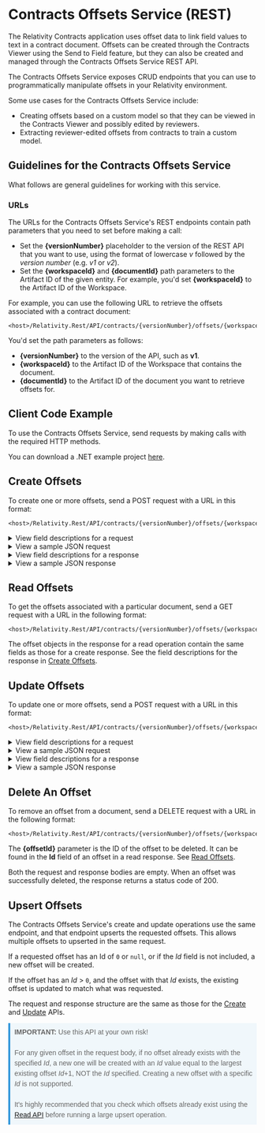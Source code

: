 # Contracts Offsets Service (REST)
The Relativity Contracts application uses offset data to link field values to text in a contract document. Offsets can be created through the Contracts Viewer using the Send to Field feature, but they can also be created and managed through the Contracts Offsets Service REST API.

The Contracts Offsets Service exposes CRUD endpoints that you can use to programmatically manipulate offsets in your Relativity environment.

Some use cases for the Contracts Offsets Service include:
* Creating offsets based on a custom model so that they can be viewed in the Contracts Viewer and possibly edited by reviewers.
* Extracting reviewer-edited offsets from contracts to train a custom model.

## Guidelines for the Contracts Offsets Service
What follows are general guidelines for working with this service.

### URLs
The URLs for the Contracts Offsets Service's REST endpoints contain path parameters that you need to set before making a call:
* Set the **{versionNumber}** placeholder to the version of the REST API that you want to use, using the format of lowercase *v* followed by the *version number* (e.g. *v1* or *v2*).
* Set the **{workspaceId}** and **{documentId}** path parameters to the Artifact ID of the given entity. For example, you'd set **{workspaceId}** to the Artifact ID of the Workspace.

For example, you can use the following URL to retrieve the offsets associated with a contract document:
```
<host>/Relativity.Rest/API/contracts/{versionNumber}/offsets/{workspaceId}/document/{documentId}
```
You'd set the path parameters as follows:
* **{versionNumber}** to the version of the API, such as **v1**.
* **{workspaceId}** to the Artifact ID of the Workspace that contains the document.
* **{documentId}** to the Artifact ID of the document you want to retrieve offsets for.

## Client Code Example
To use the Contracts Offsets Service, send requests by making calls with the required HTTP methods.

You can download a .NET example project [here](https://raw.githubusercontent.com/relativitydev/relativity-contracts-documentation-public/main/Examples/OffsetsAndHOcrApis.zip).

## Create Offsets
To create one or more offsets, send a POST request with a URL in this format:
```
<host>/Relativity.Rest/API/contracts/{versionNumber}/offsets/{workspaceId}/document/{documentId}
```

<details>
<summary>View field descriptions for a request</summary>

The body of the request must contain an **Offsets** field, which is an array of objects defining the offsets you want to create.

An offset contains the following fields:
* **Id** - (Optional) An ID uniquely identifying the offset. To create a new offset, this should be omitted or set to `0` or `null`.
    * **IMPORTANT:** If you are intending to create a new offset, this should NEVER be set to anything other than `0` or `null`. Creating new offsets with specific IDs is not supported, and attempting to do so will result in either an existing offset being updated (if one with the *Id* already exists) or a new offset being created with an *Id* equal to the largest existing offset *Id*+1, NOT the *Id* specified.
* **DocumentId** - The Artifact ID of the document that the offset should be associated with. This must match the document ID in the URL.
* **FieldId** - The Artifact ID of the field the offset is associated with.
* **AssociatedArtifactId**<span id="associated-artifact-id-create-request-description"></span> - If the offset is associated with a multi-object field, the Artifact ID of an object to be selected. Otherwise, this should contain the same value as the *DocumentId* field.
    * To select more than one object, create multiple offsets with the same document ID and field ID, then set the *AssociatedArtifactId* field on each offset to the Artifact ID of the object you want to select.
* **ChoiceId** - (Optional) The Artifact ID of a choice to associate the offset with. This can be used to correlate different offsets that share the same document, field, and choice IDs.
* **Offset** - The position in the document where the offset's text starts, given in number of characters since the beginning of the document.
* **Length** - The text length of the offset, given in number of characters.
* **Height** - (Optional) The height of the offset's text as a percentage of the document image's height. The value can be either `null` or a positive decimal number.
* **Width** - (Optional) The width of the offset's text as a percentage of the document image's width. The value can be either `null` or a positive decimal number.
* **Left** - (Optional) How far from the left edge of the document image the start of the offset's text is as a percentage of the document image's width. The value can be either `null` or a a non-negative decimal number.
* **Top** - (Optional) How far from the top edge of the document image the start of the offset's text is as a percentage of the document image's height. The value can be either `null` or a non-negative decimal number.
* **PageNumber** - (Optional) The page number of the document where the offset's text is found. The value can be either `null` or a positive integer greater than or equal to 1.

<div style="background-color: #f0f7fb; border-left: solid 4px #3498db; overflow: hidden; padding: 0.6em; font-size: 1em; line-height: 1.5em; page-break-inside: avoid; color: #666666; font-weight: 400; font-family: proxima-nova, arial, sans-serif;">
<b>Note:</b> The position and size of an offset's associated text can be defined one of two ways:
<ol>
    <li>By providing values for <b>Offset</b> and <b>Length</b>.</li>
    <li>By providing values for <b>Height</b>, <b>Width</b>, <b>Left</b>, <b>Top</b>, and <b>PageNumber</b>.</li>
</ol>
If no value is provided for <b>Length</b>, values must be provided for <b>Height</b>, <b>Width</b>, <b>Left</b>, <b>Top</b>, and <b>PageNumber</b>.
</div>
</details>

<details>
<summary>View a sample JSON request</summary>

``` json
{
    "Offsets": [
        {
            "Id": 0,
            "DocumentId": 1041445,
            "FieldId": 1042006,
            "AssociatedArtifactId": 1041445,
            "ChoiceId": null,
            "Offset": 489,
            "Length": 211,
            "Height": null,
            "Width": null,
            "Left": null,
            "Top": null,
            "PageNumber": null
        },
        {
            "DocumentId": 1041445,
            "FieldId": 1042012,
            "AssociatedArtifactId": 1041445,
            "Offset": 14,
            "Length": 104,
        }
    ]
}
```
</details>

<details>
<summary>View field descriptions for a response</summary>

The body of the response contains an array of objects defining the offsets that were successfully created or updated (see [Upsert Offsets](#upsert-offsets) for more info on why the create endpoint works this way).

Each offset object in the response contains the following fields (fields marked with * will be omitted from an offset object if their value is `null`):
* **Id** - An ID uniquely identifying the offset.
* **DocumentId** - The Artifact ID of the document that the offset is associated with.
* **FieldId** - The Artifact ID of the field the offset is associated with.
* **AssociatedArtifactId** - If this field does not contain the same value as the *DocumentId* field, the offset is associated with a multi-object field and its value is the Artifact ID of a selected object. Otherwise, this contains the same value as the *DocumentId* field.
    * For more information on how this field behaves for multi-object fields, see [its description](#associated-artifact-id-create-request-description) in the section above about the create request.
* **ChoiceId*** - The Artifact ID of the choice the offset is associated with. If not set, its value is `null`.
  * This can be used to correlate different offsets that share the same document, field, and choice IDs.
* **Offset** - The position where the offset's text starts in the document, given in number of characters since the beginning of the document.
* **Length** - The text length of the offset, given in number of characters.
* **Height*** - The height of the offset's text as a percentage of the document image's height.
* **Width*** - The width of the offset's text as a percentage of the document image's width.
* **Left*** - How far from the left edge of the document image the start of the offset's text is as a percentage of the document image's width.
* **Top*** - How far from the top edge of the document image the start of the offset's text is as a percentage of the document image's height.
* **PageNumber*** - The page number of the document where the offset's text is found. Page numbers start at 1.
</details>

<details>
<summary>View a sample JSON response</summary>

``` json
[
    {
        "Id": 9,
        "DocumentId": 1041445,
        "FieldId": 1042006,
        "AssociatedArtifactId": 1041445,
        "Offset": 489,
        "Length": 211
    },
    {
        "Id": 10,
        "DocumentId": 1041445,
        "FieldId": 1042006,
        "AssociatedArtifactId": 1041445,
        "Offset": 14,
        "Length": 104
    }
]
```
</details>

## Read Offsets
To get the offsets associated with a particular document, send a GET request with a URL in the following format:
```
<host>/Relativity.Rest/API/contracts/{versionNumber}/offsets/{workspaceId}/document/{documentId}
```
The offset objects in the response for a read operation contain the same fields as those for a create response. See the field descriptions for the response in [Create Offsets](#create-offsets).

## Update Offsets
To update one or more offsets, send a POST request with a URL in this format:
```
<host>/Relativity.Rest/API/contracts/{versionNumber}/offsets/{workspaceId}/document/{documentId}
```

<details>
<summary>View field descriptions for a request</summary>

The body of the request must contain an **Offsets** field, which is an array of objects defining the offsets you want to update and the state you want them to be in after the update.

An offset contains the following fields:
* **Id** - An integer ID uniquely identifying the offset.
    * **IMPORTANT:** If no offset already exists with the specified *Id*, a new one will be created with an *Id* value equal to the largest existing offset *Id*+1, NOT the *Id* specified. If it's important to your use case that new offsets not be accidentally created this way, it's highly recommended you check which offsets already exist using the [read API](#read-offsets) before attempting to update.
* **DocumentId** - The Artifact ID of the document that the offset should be associated with. This must match the document ID in the URL.
* **FieldId** - The Artifact ID of the field the offset is associated with.
* **AssociatedArtifactId**<span id="associated-artifact-id-update-request-description"></span> - If the offset is associated with a multi-object field, the Artifact ID of an object to be selected. Otherwise, this should contain the same value as the *DocumentId* field.
    * For more information on how this works, see the request *AssociatedArtifactId* field description for the [Create API](#create-offsets).
* **ChoiceId** - (Optional) The Artifact ID of a choice to associate the offset with. This can be used to correlate different offsets that share the same document, field, and choice IDs.
* **Offset** - The position in the document where the offset's text starts, given in number of characters since the beginning of the document.
* **Length** - The text length of the offset, given in number of characters.
* **Height** - (Optional) The height of the offset's text as a percentage of the document image's height. The value can be either `null` or a positive decimal number.
* **Width** - (Optional) The width of the offset's text as a percentage of the document image's width. The value can be either `null` or a positive decimal number.
* **Left** - (Optional) How far from the left edge of the document image the start of the offset's text is as a percentage of the document image's width. The value can be either `null` or a a non-negative decimal number.
* **Top** - (Optional) How far from the top edge of the document image the start of the offset's text is as a percentage of the document image's height. The value can be either `null` or a non-negative decimal number.
* **PageNumber** - (Optional) The page number of the document where the offset's text is found. The value can be either `null` or a positive integer greater than or equal to 1.

<div style="background-color: #f0f7fb; border-left: solid 4px #3498db; overflow: hidden; padding: 0.6em; font-size: 1em; line-height: 1.5em; page-break-inside: avoid; color: #666666; font-weight: 400; font-family: proxima-nova, arial, sans-serif;">
<b>Note:</b> The position and size of an offset's associated text can be defined one of two ways:
<ol>
    <li>By providing values for <b>Offset</b> and <b>Length</b>.</li>
    <li>By providing values for <b>Height</b>, <b>Width</b>, <b>Left</b>, <b>Top</b>, and <b>PageNumber</b>.</li>
</ol>
If no value is provided for <b>Length</b>, values must be provided for <b>Height</b>, <b>Width</b>, <b>Left</b>, <b>Top</b>, and <b>PageNumber</b>.
</div>
</details>

<details>
<summary>View a sample JSON request</summary>

``` json
{
    "Offsets": [
        {
            "Id": 12,
            "DocumentId": 1041445,
            "FieldId": 1042006,
            "AssociatedArtifactId": 1041445,
            "ChoiceId": null,
            "Offset": 489,
            "Length": 211,
            "Height": null,
            "Width": null,
            "Left": null,
            "Top": null,
            "PageNumber": null
        },
        {
            "Id": 3,
            "DocumentId": 1041445,
            "FieldId": 1042012,
            "AssociatedArtifactId": 1041445,
            "ChoiceId": 1042316,
            "Offset": 14,
            "Length": 104,
        }
    ]
}
```
</details>

<details>
<summary>View field descriptions for a response</summary>
The body of the response contains an array of objects defining the offsets that were successfully created or updated (see [Upsert Offsets](#upsert-offsets) for more info on why the update endpoint works this way).

Each offset object in the response contains the following fields (fields marked with * will be omitted from an offset object if their value is `null`):
* **Id** - An ID uniquely identifying the offset.
* **DocumentId** - The Artifact ID of the document that the offset is associated with.
* **FieldId** - The Artifact ID of the field the offset is associated with.
* **AssociatedArtifactId** - If this field does not contain the same value as the *DocumentId* field, the offset is associated with a multi-object field and its value is the Artifact ID of a selected object. Otherwise, this contains the same value as the *DocumentId* field.
    * For more information on how this field behaves for multi-object fields, see [its description](#associated-artifact-id-update-request-description) in the section above about the request.
* **ChoiceId*** - The Artifact ID of the choice the offset is associated with. If not set, its value is `null`.
  * This can be used to correlate different offsets that share the same document, field, and choice IDs.
* **Offset** - The position where the offset's text starts in the document, given in number of characters since the beginning of the document.
* **Length** - The text length of the offset, given in number of characters.
* **Height*** - The height of the offset's text as a percentage of the document image's height.
* **Width*** - The width of the offset's text as a percentage of the document image's width.
* **Left*** - How far from the left edge of the document image the start of the offset's text is as a percentage of the document image's width.
* **Top*** - How far from the top edge of the document image the start of the offset's text is as a percentage of the document image's height.
* **PageNumber*** - The page number of the document where the offset's text is found. Page numbers start at 1.
</details>

<details>
<summary>View a sample JSON response</summary>

``` json
[
    {
        "Id": 9,
        "DocumentId": 1041445,
        "FieldId": 1042006,
        "AssociatedArtifactId": 1041445,
        "Offset": 489,
        "Length": 211
    },
    {
        "Id": 10,
        "DocumentId": 1041445,
        "FieldId": 1042006,
        "AssociatedArtifactId": 1041445,
        "Offset": 14,
        "Length": 104
    }
]
```
</details>

## Delete An Offset
To remove an offset from a document, send a DELETE request with a URL in the following format:
```
<host>/Relativity.Rest/API/contracts/{versionNumber}/offsets/{workspaceId}/document/{documentId}/{offsetId}
```
The **{offsetId}** parameter is the ID of the offset to be deleted. It can be found in the **Id** field of an offset in a read response. See [Read Offsets](#read-offsets).

Both the request and response bodies are empty. When an offset was successfully deleted, the response returns a status code of 200.

## Upsert Offsets
The Contracts Offsets Service's create and update operations use the same endpoint, and that endpoint upserts the requested offsets. This allows multiple offsets to upserted in the same request.

If a requested offset has an Id of `0` or `null`, or if the *Id* field is not included, a new offset will be created. 

If the offset has an *Id* > `0`, and the offset with that *Id* exists, the existing offset is updated to match what was requested.

The request and response structure are the same as those for the [Create](#create-offsets) and [Update](#update-offsets) APIs.

<div style="background-color: #f0f7fb; border-left: solid 4px #3498db; overflow: hidden; padding: 0.6em; font-size: 1em; line-height: 1.5em; page-break-inside: avoid; color: #666666; font-weight: 400; font-family: proxima-nova, arial, sans-serif;">
<b>IMPORTANT:</b> Use this API at your own risk!
<br/>
<br/>
For any given offset in the request body, if no offset already exists with the specified <i>Id</i>, a new one will be created with an <i>Id</i> value equal to the largest existing offset <i>Id</i>+1, NOT the <i>Id</i> specified. Creating a new offset with a specific <i>Id</i> is not supported.
<br/>
<br/>
It's highly recommended that you check which offsets already exist using the <a href="#read-offsets">Read API</a> before running a large upsert operation.
</div>
